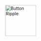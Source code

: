 

<img src="https://user-images.githubusercontent.com/94288727/210131126-e54240b1-c9aa-4b73-9d2d-4321aa42c628.png" alt="Button Ripple" style="height:100px;">
